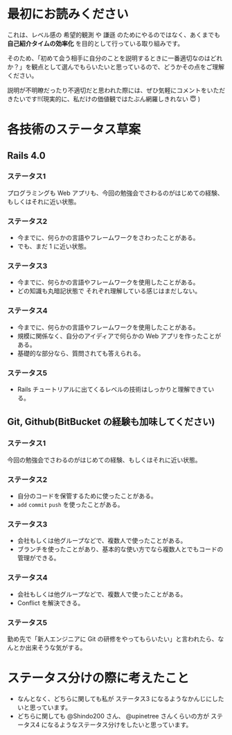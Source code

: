 # 最初にお読みください
これは、レベル感の 希望的観測 や 謙遜 のためにやるのではなく、あくまでも **自己紹介タイムの効率化** を目的として行っている取り組みです。

そのため、「初めて会う相手に自分のことを説明するときに一番適切なのはどれか？」を観点として選んでもらいたいと思っているので、どうかその点をご理解ください。

説明が不明瞭だったり不適切だと思われた際には、ぜひ気軽にコメントをいただきたいです!!(現実的に、私だけの価値観ではたぶん網羅しきれない :innocent: )


# 各技術のステータス草案
## Rails 4.0
### ステータス1
プログラミングも Web アプリも、今回の勉強会でさわるのがはじめての経験、もしくはそれに近い状態。

### ステータス2
* 今までに、何らかの言語やフレームワークをさわったことがある。
* でも、まだ 1 に近い状態。

### ステータス3
* 今までに、何らかの言語やフレームワークを使用したことがある。
* どの知識も丸暗記状態で それぞれ理解している感じはまだしない。

### ステータス4
* 今までに、何らかの言語やフレームワークを使用したことがある。
* 規模に関係なく、自分のアイディアで何らかの Web アプリを作ったことがある。
* 基礎的な部分なら、質問されても答えられる。

### ステータス5
* Rails チュートリアルに出てくるレベルの技術はしっかりと理解できている。

## Git, Github(BitBucket の経験も加味してください)
### ステータス1
今回の勉強会でさわるのがはじめての経験、もしくはそれに近い状態。

### ステータス2
* 自分のコードを保管するために使ったことがある。
* `add` `commit` `push` を使ったことがある。

### ステータス3
* 会社もしくは他グループなどで、複数人で使ったことがある。
* ブランチを使ったことがあり、基本的な使い方でなら複数人とでもコードの管理ができる。

### ステータス4
* 会社もしくは他グループなどで、複数人で使ったことがある。
* Conflict を解決できる。

### ステータス5
勤め先で「新人エンジニアに Git の研修をやってもらいたい」と言われたら、なんとか出来そうな気がする。

# ステータス分けの際に考えたこと
* なんとなく、どちらに関しても私が ステータス3 になるようなかんじにしたいと思っています。
* どちらに関しても @Shindo200 さん、 @upinetree さんくらいの方が ステータス4 になるようなステータス分けをしたいと思っています。
